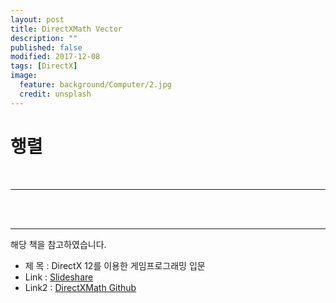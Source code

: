 ```yaml
---
layout: post
title: DirectXMath Vector 
description: ""
published: false
modified: 2017-12-08
tags: [DirectX]
image:
  feature: background/Computer/2.jpg
  credit: unsplash
---
```


# 행렬



<br/>

---

<br/><br/>

---

해당 책을 참고하였습니다.

- 제 목  : DirectX 12를 이용한 게임프로그래밍 입문
- Link  : [Slideshare](https://www.slideshare.net/wegra/directx-12-3d)
- Link2 : [DirectXMath Github](https://github.com/Microsoft/DirectXMath)